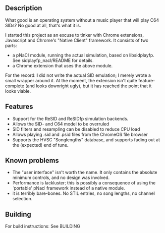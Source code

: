 ## Description
What good is an operating system without a music player that will play C64 SIDs? No good at all, that's what it is.

I started this project as an excuse to tinker with Chrome extensions, Javascript and Chrome's "Native Client" framework. It consists of two parts:

* a pNaCl module, running the actual simulation, based on libsidplayfp. See sidplayfp_nacl/README for details.
* a Chrome extension that uses the above module.

For the record: I did not write the actual SID emulation; I merely wrote a small wrapper around it. At the moment, the extension isn't quite feature-complete (and looks downright ugly), but it has reached the point that it looks viable. 

## Features

* Support for the ReSID and ReSIDfp simulation backends.
* Allows the SID- and C64 model to be overruled
* SID filters and resampling can be disabled to reduce CPU load
* Allows playing .sid and .psid files from the ChromeOS file browser
* Supports the HVSC "Songlengths" database, and supports fading out at the (expected) end of tune.

## Known problems

* The "user interface" isn't worth the name. It only contains the absolute minimum controls, and no design was involved.
* Performance is lackluster; this is possibly a consequence of using the 'portable' pNacl framework instead of a native module.
* it is terribly bare-bones. No STIL entries, no song lengths, no channel selection.

## Building
For build instructions: See BUILDING
